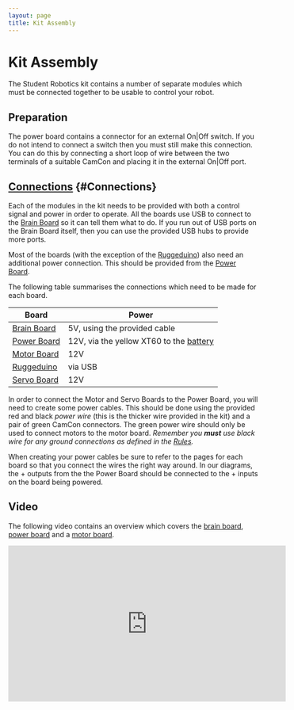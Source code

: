 ```yaml
---
layout: page
title: Kit Assembly
---
```


Kit Assembly
============

The Student Robotics kit contains a number of separate modules which must be connected together to be usable to control your robot.

Preparation
-----------

The power board contains a connector for an external On|Off switch.
If you do not intend to connect a switch then you must still make this connection.
You can do this by connecting a short loop of wire between the two terminals of a suitable CamCon and placing it in the external On|Off port.

[Connections](#Connections) {#Connections}
-----------

Each of the modules in the kit needs to be provided with both a control signal and power in order to operate.
All the boards use USB to connect to the [Brain Board](/docs/kit/brain_board) so it can tell them what to do.
If you run out of USB ports on the Brain Board itself, then you can use the provided USB hubs to provide more ports.

Most of the boards (with the exception of the [Ruggeduino](/docs/kit/ruggeduino)) also need an additional power connection.
This should be provided from the [Power Board](/docs/kit/power_board).

The following table summarises the connections which need to be made for each board.

Board                                   | Power
----------------------------------------|------------------------------
[Brain Board](/docs/kit/brain_board)    | 5V, using the provided cable
[Power Board](/docs/kit/power_board)    | 12V, via the yellow XT60 to the [battery](/docs/kit/batteries)
[Motor Board](/docs/kit/motor_board)    | 12V
[Ruggeduino](/docs/kit/ruggeduino)      | via USB
[Servo Board](/docs/kit/servo_board)    | 12V

In order to connect the Motor and Servo Boards to the Power Board, you will need to create some power cables.
This should be done using the provided red and black _power wire_ (this is the thicker wire provided in the kit)
 and a pair of green CamCon connectors. The green power wire should only be used to connect motors to the motor board. 
_Remember you **must** use black wire for any ground connections as defined in the [Rules](/docs/rules)._

When creating your power cables be sure to refer to the pages for each board
 so that you connect the wires the right way around.
In our diagrams, the <span class="positive-connector">+</span> outputs from the
 the Power Board should be connected to the <span class="positive-connector">+</span>
 inputs on the board being powered.


Video
-----

The following video contains an overview which covers the [brain board](/docs/kit/brain_board),
[power board](/docs/kit/power_board) and a [motor board](/docs/kit/motor_board).

<iframe class="video center"
        height="315"
        width="560"
        src="https://www.youtube-nocookie.com/embed/vhZjjCdhVE0?rel=0"
        frameborder="0"
        allowfullscreen>
</iframe>
